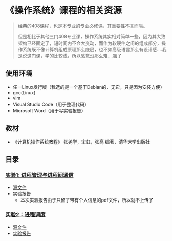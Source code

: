 # 《操作系统》课程的相关资源
> 经典的408课程，也是本专业的专业必修课，其重要性不言而喻。
> 
> 但是相比于其他三门408专业课，操作系统其实相对简单一些，因为其大致架构已经固定了，短时间内不会大变动，而作为软硬件之间的组成部分，操作系统既不像计算机组成原理那么底层，也不如高级语言那么有设计感....我是说这门课，学的比较浅，所以感觉没那么难....罢了
## 使用环境
* 任一Linux发行版（我选的是一个基于Debian的，无它，只是因为安装方便）
* gcc(Linux)
* vim
* Visual Studio Code（用于整理代码）
* Microsoft Word（用于写实验报告）
## 教材
* 《计算机操作系统教程》 张尧学，宋虹，张高 编著，清华大学出版社
## 目录
### [实验1: 进程管理与进程间通信](./实验1)
* [源文件](./实验1/Exp1/)
* 实验报告
  * 本次实验报告由于只留了带有个人信息的pdf文件，所以就不上传了
### [实验2：进程调度](./实验2)
* [源文件](./实验2/Exp2/source.c)
* [实验报告](./实验2/Report.pdf)